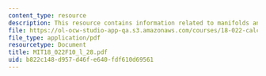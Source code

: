 ```yaml
---
content_type: resource
description: This resource contains information related to manifolds and boundary.
file: https://ol-ocw-studio-app-qa.s3.amazonaws.com/courses/18-022-calculus-of-several-variables-fall-2010/b822c148d957d46fe640fdf610d69561_MIT18_022F10_l_28.pdf
file_type: application/pdf
resourcetype: Document
title: MIT18_022F10_l_28.pdf
uid: b822c148-d957-d46f-e640-fdf610d69561
---
```

